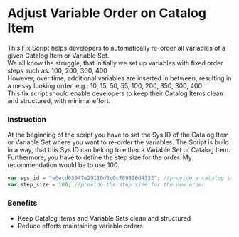 # Adjust Variable Order on Catalog Item

This Fix Script helps developers to automatically re-order all variables of a given Catalog Item or Variable Set.  
We all know the struggle, that initially we set up variables with fixed order steps such as: 100, 200, 300, 400    
However, over time, additional variables are inserted in between, resulting in a messy looking order, e.g.: 10, 15, 50, 55, 100, 200, 350, 300, 400   
This fix script should enable developers to keep their Catalog Items clean and structured, with minimal effort.   

### Instruction

At the beginning of the script you have to set the Sys ID of the Catalog Item or Variable Set where you want to re-order the variables.
The Script is build in a way, that this Sys ID can belong to either a Variable Set or Catalog Item.
Furthermore, you have to define the step size for the order. My recommendation would be to use 100.
 
```javascript
var sys_id = "e0ecd03947e29110d3c0c789826d4332"; //provide a catalog item or variable set sys id
var step_size = 100; //provide the step size for the new order
```

### Benefits

- Keep Catalog Items and Variable Sets clean and structured
- Reduce efforts maintaining variable orders

